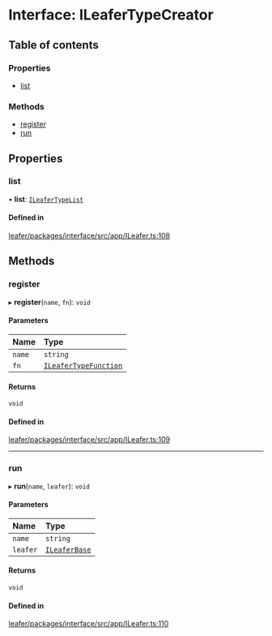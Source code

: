 # Interface: ILeaferTypeCreator

## Table of contents

### Properties

- [list](ILeaferTypeCreator.md#list)

### Methods

- [register](ILeaferTypeCreator.md#register)
- [run](ILeaferTypeCreator.md#run)

## Properties

### list

• **list**: [`ILeaferTypeList`](ILeaferTypeList.md)

#### Defined in

[leafer/packages/interface/src/app/ILeafer.ts:108](https://github.com/leaferjs/leafer/blob/985f85e/packages/interface/src/app/ILeafer.ts#L108)

## Methods

### register

▸ **register**(`name`, `fn`): `void`

#### Parameters

| Name | Type |
| :------ | :------ |
| `name` | `string` |
| `fn` | [`ILeaferTypeFunction`](ILeaferTypeFunction.md) |

#### Returns

`void`

#### Defined in

[leafer/packages/interface/src/app/ILeafer.ts:109](https://github.com/leaferjs/leafer/blob/985f85e/packages/interface/src/app/ILeafer.ts#L109)

___

### run

▸ **run**(`name`, `leafer`): `void`

#### Parameters

| Name | Type |
| :------ | :------ |
| `name` | `string` |
| `leafer` | [`ILeaferBase`](ILeaferBase.md) |

#### Returns

`void`

#### Defined in

[leafer/packages/interface/src/app/ILeafer.ts:110](https://github.com/leaferjs/leafer/blob/985f85e/packages/interface/src/app/ILeafer.ts#L110)

